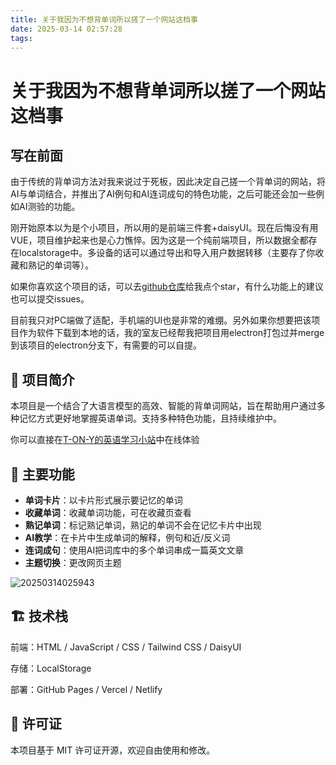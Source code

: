 ```yaml
---
title: 关于我因为不想背单词所以搓了一个网站这档事
date: 2025-03-14 02:57:28
tags:
---
```


# 关于我因为不想背单词所以搓了一个网站这档事

## 写在前面

由于传统的背单词方法对我来说过于死板，因此决定自己搓一个背单词的网站，将AI与单词结合，并推出了AI例句和AI连词成句的特色功能，之后可能还会加一些例如AI测验的功能。

刚开始原本以为是个小项目，所以用的是前端三件套+daisyUI。现在后悔没有用VUE，项目维护起来也是心力憔悴。因为这是一个纯前端项目，所以数据全都存在localstorage中。多设备的话可以通过导出和导入用户数据转移（主要存了你收藏和熟记的单词等）。

如果你喜欢这个项目的话，可以去[github仓库](https://github.com/TonyWu2333/smart-word)给我点个star，有什么功能上的建议也可以提交issues。

目前我只对PC端做了适配，手机端的UI也是非常的难绷。另外如果你想要把该项目作为软件下载到本地的话，我的室友已经帮我把项目用electron打包过并merge到该项目的electron分支下，有需要的可以自提。

## 🌟 项目简介
本项目是一个结合了大语言模型的高效、智能的背单词网站，旨在帮助用户通过多种记忆方式更好地掌握英语单词。支持多种特色功能，且持续维护中。

你可以直接在[T-ON-Y的英语学习小站](https://english.tonywu.top)中在线体验

## 🎯 主要功能
- **单词卡片**：以卡片形式展示要记忆的单词
- **收藏单词**：收藏单词功能，可在收藏页查看
- **熟记单词**：标记熟记单词，熟记的单词不会在记忆卡片中出现
- **AI教学**：在卡片中生成单词的解释，例句和近/反义词
- **连词成句**：使用AI把词库中的多个单词串成一篇英文文章
- **主题切换**：更改网页主题

![20250314025943](https://s2.loli.net/2025/03/14/hPfIDt2WgKRkN6B.png)

## 🏗️ 技术栈

前端：HTML / JavaScript / CSS / Tailwind CSS / DaisyUI

存储：LocalStorage

部署：GitHub Pages / Vercel / Netlify

## 📜 许可证
本项目基于 MIT 许可证开源，欢迎自由使用和修改。

